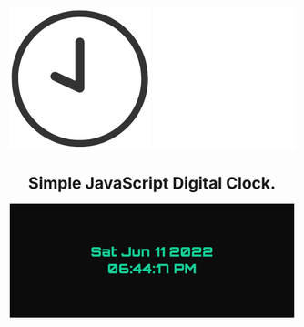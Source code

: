 

<div align="center">

<div align="center">

![](https://github.com/cba0311/DigitalClock/blob/master/assets/banner.png#gh-light-mode-only)
![](https://github.com/cba0311/DigitalClock/blob/master/assets/banner-dark.png#gh-dark-mode-only)
</div>

<h1>Simple JavaScript Digital Clock.</h1>

<div>

<div align="center">

![](https://github.com/cba0311/DigitalClock/blob/master/assets/DigitalClock.png)

</div>
